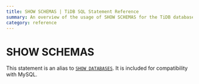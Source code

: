 ```yaml
---
title: SHOW SCHEMAS | TiDB SQL Statement Reference
summary: An overview of the usage of SHOW SCHEMAS for the TiDB database.
category: reference
---
```


# SHOW SCHEMAS

This statement is an alias to [`SHOW DATABASES`](/v3.0/reference/sql/statements/show-databases.md). It is included for compatibility with MySQL.
